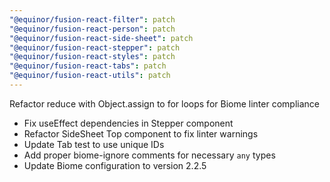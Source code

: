 ```yaml
---
"@equinor/fusion-react-filter": patch
"@equinor/fusion-react-person": patch
"@equinor/fusion-react-side-sheet": patch
"@equinor/fusion-react-stepper": patch
"@equinor/fusion-react-styles": patch
"@equinor/fusion-react-tabs": patch
"@equinor/fusion-react-utils": patch
---
```


Refactor reduce with Object.assign to for loops for Biome linter compliance

- Fix useEffect dependencies in Stepper component
- Refactor SideSheet Top component to fix linter warnings
- Update Tab test to use unique IDs
- Add proper biome-ignore comments for necessary `any` types
- Update Biome configuration to version 2.2.5
